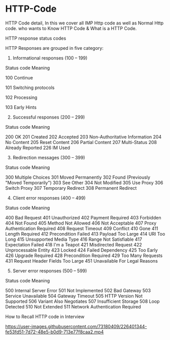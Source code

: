 # HTTP-Code
HTTP Code detail, In this we cover all IMP Http code as well as Normal Http code. who wants to Know HTTP Code &amp; What is a HTTP Code.


HTTP response status codes

HTTP Responses are grouped in five category:

1) Informational responses (100 – 199)


Status code	Meaning

100	Continue

101	Switching protocols

102	Processing

103	Early Hints

2) Successful responses (200 – 299)

Status code	Meaning
 
200	OK
201	Created
202	Accepted
203     Non-Authoritative Information
204	No Content
205	Reset Content
206	Partial Content
207	Multi-Status
208	Already Reported
226	IM Used



3) Redirection messages (300 – 399)

Status code	Meaning
	 
300	Multiple Choices
301	Moved Permanently
302	Found (Previously "Moved Temporarily")
303	See Other
304	Not Modified
305	Use Proxy
306	Switch Proxy
307	Temporary Redirect
308	Permanent Redirect


4) Client error responses (400 – 499)

Status code	Meaning
   
400	Bad Request
401	Unauthorized
402	Payment Required
403	Forbidden
404	Not Found
405	Method Not Allowed
406	Not Acceptable
407	Proxy Authentication Required
408	Request Timeout
409	Conflict
410	Gone
411	Length Required
412	Precondition Failed
413	Payload Too Large
414	URI Too Long
415	Unsupported Media Type
416	Range Not Satisfiable
417	Expectation Failed
418	I'm a Teapot
421	Misdirected Request
422	Unprocessable Entity
423	Locked
424	Failed Dependency
425	Too Early
426	Upgrade Required
428	Precondition Required
429	Too Many Requests
431	Request Header Fields Too Large
451	Unavailable For Legal Reasons

5) Server error responses (500 – 599)

Status code	Meaning	 


500	Internal Server Error
501	Not Implemented
502	Bad Gateway
503	Service Unavailable
504	Gateway Timeout
505	HTTP Version Not Supported
506	Variant Also Negotiates
507	Insufficient Storage
508	Loop Detected
510	Not Extended
511	Network Authentication Required

How to Recall HTTP code in Interview 

https://user-images.githubusercontent.com/73180409/226401344-fe53fd51-7d72-48e5-b0d9-713e77f8caa2.mp4

